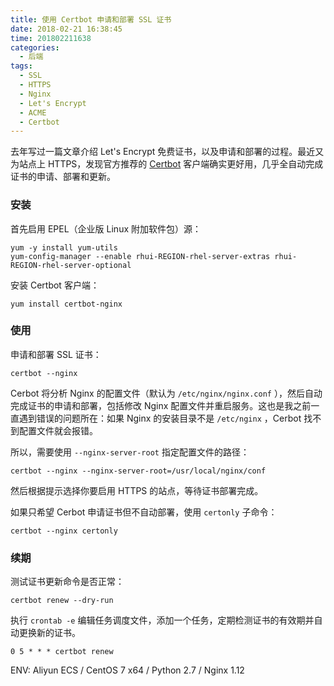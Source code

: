 ```yaml
---
title: 使用 Certbot 申请和部署 SSL 证书
date: 2018-02-21 16:38:45
time: 201802211638
categories:
  - 后端
tags:
  - SSL
  - HTTPS
  - Nginx
  - Let's Encrypt
  - ACME
  - Certbot
---
```


去年写过一篇文章介绍 Let's Encrypt 免费证书，以及申请和部署的过程。最近又为站点上 HTTPS，发现官方推荐的 [Certbot](https://certbot.eff.org/) 客户端确实更好用，几乎全自动完成证书的申请、部署和更新。

<!-- more -->

### 安装

首先启用 EPEL（企业版 Linux 附加软件包）源：

```
yum -y install yum-utils
yum-config-manager --enable rhui-REGION-rhel-server-extras rhui-REGION-rhel-server-optional
```

安装 Certbot 客户端：

```
yum install certbot-nginx
```

### 使用

申请和部署 SSL 证书：

```
certbot --nginx
```

Cerbot 将分析 Nginx 的配置文件（默认为 `/etc/nginx/nginx.conf` ），然后自动完成证书的申请和部署，包括修改 Nginx 配置文件并重启服务。这也是我之前一直遇到错误的问题所在：如果 Nginx 的安装目录不是 `/etc/nginx` ，Cerbot 找不到配置文件就会报错。

所以，需要使用 `--nginx-server-root` 指定配置文件的路径：

```
certbot --nginx --nginx-server-root=/usr/local/nginx/conf
```

然后根据提示选择你要启用 HTTPS 的站点，等待证书部署完成。

如果只希望 Cerbot 申请证书但不自动部署，使用 `certonly` 子命令：

```
certbot --nginx certonly
```

### 续期

测试证书更新命令是否正常：

```
certbot renew --dry-run
```

执行 `crontab -e` 编辑任务调度文件，添加一个任务，定期检测证书的有效期并自动更换新的证书。

```
0 5 * * * certbot renew
```

ENV: Aliyun ECS / CentOS 7 x64 / Python 2.7 / Nginx 1.12
